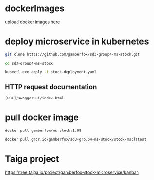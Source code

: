 # dockerImages

upload docker images here

# deploy microservice in kubernetes



```bash
git clone https://github.com/gamberfox/sd3-group4-ms-stock.git
```
```bash
cd sd3-group4-ms-stock
```
```bash
kubectl.exe apply -f stock-deployment.yaml
```

## HTTP request documentation

```bash
[URL]/swagger-ui/index.html
```

# pull docker image

```bash
docker pull gamberfox/ms-stock:1.08
```
```bash
docker pull ghcr.io/gamberfox/sd3-group4-ms-stock/stock-ms:latest
```


# Taiga project

https://tree.taiga.io/project/gamberfox-stock-microservice/kanban

